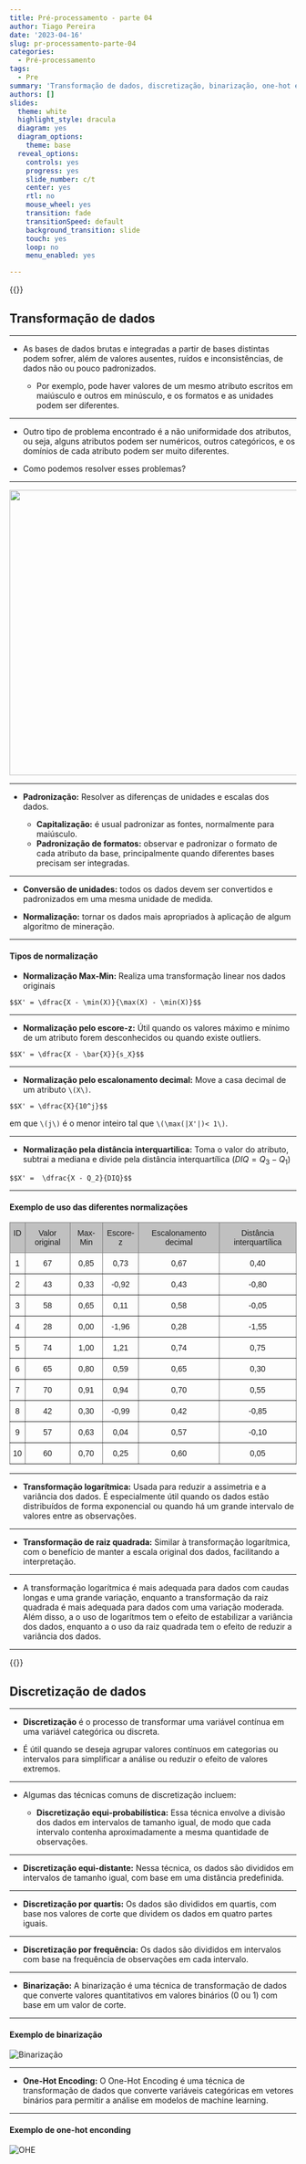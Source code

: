 ```yaml
---
title: Pré-processamento - parte 04
author: Tiago Pereira
date: '2023-04-16'
slug: pr-processamento-parte-04
categories:
  - Pré-processamento
tags:
  - Pre
summary: 'Transformação de dados, discretização, binarização, one-hot encoding'
authors: []
slides:
  theme: white
  highlight_style: dracula
  diagram: yes
  diagram_options:
    theme: base
  reveal_options:
    controls: yes
    progress: yes
    slide_number: c/t
    center: yes
    rtl: no
    mouse_wheel: yes
    transition: fade
    transitionSpeed: default
    background_transition: slide
    touch: yes
    loop: no
    menu_enabled: yes

---
```

{{<slide background-color="#54787d">}} 
  
## Transformação de dados
  
---
  
- As bases de dados brutas e integradas a partir de bases distintas podem sofrer, além de valores ausentes, ruídos e inconsistências, de dados não ou pouco padronizados.

  - Por exemplo, pode haver valores de um mesmo atributo escritos em maiúsculo e outros em minúsculo, e os formatos e as unidades podem ser diferentes.

---
  
- Outro tipo de problema encontrado é a não uniformidade dos atributos, ou seja, alguns atributos podem ser numéricos, outros categóricos, e os domínios de cada atributo podem ser muito diferentes.

- Como podemos resolver esses problemas?
  
---



<a href="http://gph.is/1Vp16TL" target="_blank" rel="noopener noreferrer"><img src="https://media3.giphy.com/media/P4TqKx6NHyLnO/giphy.gif"  width="800" height="500"></a>

---
  
- **Padronização:** Resolver as diferenças de unidades e escalas dos dados.

  - **Capitalização:** é usual padronizar as fontes,	normalmente para maiúsculo.
  - **Padronização de formatos:** observar e padronizar o formato de cada atributo da base, principalmente quando diferentes bases precisam ser integradas.

---
  
  - **Conversão de unidades:** todos os dados devem ser convertidos e padronizados em uma mesma unidade de medida.

  - **Normalização:** tornar os dados mais apropriados à aplicação de algum algoritmo de mineração.

---
  
#### Tipos de normalização
  
  - **Normalização Max-Min:** Realiza uma transformação linear nos dados originais


`$$X' = \dfrac{X - \min(X)}{\max(X) - \min(X)}$$`


---

  - **Normalização pelo escore-z:** Útil quando os valores máximo e mínimo de um atributo forem desconhecidos ou quando existe outliers.
      
`$$X' = \dfrac{X - \bar{X}}{s_X}$$` 
  
---
  
  - **Normalização pelo escalonamento decimal:** Move a casa decimal de um atributo `\(X\)`.

`$$X' = \dfrac{X}{10^j}$$`
			
  em que `\(j\)` é o menor inteiro tal que `\(\max(|X'|)< 1\)`.

---
  
  - **Normalização pela distância interquartilica:** Toma o valor do atributo, subtrai a mediana e divide pela distância interquartílica ($DIQ = Q_3 - Q_1$)	

`$$X' =  \dfrac{X - Q_2}{DIQ}$$`

---

#### Exemplo de uso das diferentes normalizações

<style type="text/css">
.tg  {border-collapse:collapse;border-spacing:0;}
.tg td{border-color:black;border-style:solid;border-width:1px;font-family:Arial, sans-serif;font-size:14px;
  overflow:hidden;padding:10px 5px;word-break:normal;}
.tg th{border-color:black;border-style:solid;border-width:1px;font-family:Arial, sans-serif;font-size:14px;
  font-weight:normal;overflow:hidden;padding:10px 5px;word-break:normal;}
.tg .tg-34fe{background-color:#c0c0c0;border-color:inherit;text-align:center;vertical-align:top}
.tg .tg-c3ow{border-color:inherit;text-align:center;vertical-align:top}
</style>
<table class="tg">
<thead>
  <tr>
    <th class="tg-34fe">ID</th>
    <th class="tg-34fe">Valor original</th>
    <th class="tg-34fe">Max-Min</th>
    <th class="tg-34fe">Escore-z</th>
    <th class="tg-34fe">Escalonamento decimal</th>
    <th class="tg-34fe">Distância interquartílica</th>
  </tr>
</thead>
<tbody>
  <tr>
    <td class="tg-c3ow">1</td>
    <td class="tg-c3ow">67</td>
    <td class="tg-c3ow">0,85</td>
    <td class="tg-c3ow">0,73</td>
    <td class="tg-c3ow">0,67</td>
    <td class="tg-c3ow">0,40</td>
  </tr>
  <tr>
    <td class="tg-c3ow">2</td>
    <td class="tg-c3ow">43</td>
    <td class="tg-c3ow">0,33</td>
    <td class="tg-c3ow">-0,92</td>
    <td class="tg-c3ow">0,43</td>
    <td class="tg-c3ow">-0,80</td>
  </tr>
  <tr>
    <td class="tg-c3ow">3</td>
    <td class="tg-c3ow">58</td>
    <td class="tg-c3ow">0,65</td>
    <td class="tg-c3ow">0,11</td>
    <td class="tg-c3ow">0,58</td>
    <td class="tg-c3ow">-0,05</td>
  </tr>
  <tr>
    <td class="tg-c3ow">4</td>
    <td class="tg-c3ow">28</td>
    <td class="tg-c3ow">0,00</td>
    <td class="tg-c3ow">-1,96</td>
    <td class="tg-c3ow">0,28</td>
    <td class="tg-c3ow">-1,55</td>
  </tr>
  <tr>
    <td class="tg-c3ow">5</td>
    <td class="tg-c3ow">74</td>
    <td class="tg-c3ow">1,00</td>
    <td class="tg-c3ow">1,21</td>
    <td class="tg-c3ow">0,74</td>
    <td class="tg-c3ow">0,75</td>
  </tr>
  <tr>
    <td class="tg-c3ow">6</td>
    <td class="tg-c3ow">65</td>
    <td class="tg-c3ow">0,80</td>
    <td class="tg-c3ow">0,59</td>
    <td class="tg-c3ow">0,65</td>
    <td class="tg-c3ow">0,30</td>
  </tr>
  <tr>
    <td class="tg-c3ow">7</td>
    <td class="tg-c3ow">70</td>
    <td class="tg-c3ow">0,91</td>
    <td class="tg-c3ow">0,94</td>
    <td class="tg-c3ow">0,70</td>
    <td class="tg-c3ow">0,55</td>
  </tr>
  <tr>
    <td class="tg-c3ow">8</td>
    <td class="tg-c3ow">42</td>
    <td class="tg-c3ow">0,30</td>
    <td class="tg-c3ow">-0,99</td>
    <td class="tg-c3ow">0,42</td>
    <td class="tg-c3ow">-0,85</td>
  </tr>
  <tr>
    <td class="tg-c3ow">9</td>
    <td class="tg-c3ow">57</td>
    <td class="tg-c3ow">0,63</td>
    <td class="tg-c3ow">0,04</td>
    <td class="tg-c3ow">0,57</td>
    <td class="tg-c3ow">-0,10</td>
  </tr>
  <tr>
    <td class="tg-c3ow">10</td>
    <td class="tg-c3ow">60</td>
    <td class="tg-c3ow">0,70</td>
    <td class="tg-c3ow">0,25</td>
    <td class="tg-c3ow">0,60</td>
    <td class="tg-c3ow">0,05</td>
  </tr>
</tbody>
</table>

---

  - **Transformação logarítmica:** Usada para reduzir a assimetria e a variância dos dados. É especialmente útil quando os dados estão distribuídos de forma exponencial ou quando há um grande intervalo de valores entre as observações.

---

  - **Transformação de raiz quadrada:** Similar à transformação logarítmica, com o benefício de manter a escala original dos dados, facilitando a interpretação.

---

- A transformação logarítmica é mais adequada para dados com caudas longas e uma grande variação, enquanto a transformação da raiz quadrada é mais adequada para dados com uma variação moderada. Além disso, a o uso de logarítmos tem o efeito de estabilizar a variância dos dados, enquanto a o uso da raiz quadrada tem o efeito de reduzir a variância dos dados.

---

{{<slide background-color="#54787d">}} 

## Discretização de dados

---

- **Discretização** é o processo de transformar uma variável contínua em uma variável categórica ou discreta. 

- É útil quando se deseja agrupar valores contínuos em categorias ou intervalos para simplificar a análise ou reduzir o efeito de valores extremos. 
---

- Algumas das técnicas comuns de discretização incluem:

  - **Discretização equi-probabilística:** Essa técnica envolve a divisão dos dados em intervalos de tamanho igual, de modo que cada intervalo contenha aproximadamente a mesma quantidade de observações.

---

  - **Discretização equi-distante:** Nessa técnica, os dados são divididos em intervalos de tamanho igual, com base em uma distância predefinida.

---

  - **Discretização por quartis:** Os dados são divididos em quartis, com base nos valores de corte que dividem os dados em quatro partes iguais.
  
---

  - **Discretização por frequência:** Os dados são divididos em intervalos com base na frequência de observações em cada intervalo.

---

  - **Binarização:** A binarização é uma técnica de transformação de dados que converte valores quantitativos em valores binários (0 ou 1) com base em um valor de corte.
  
---

#### Exemplo de binarização

![Binarização](fig05.png)

---

  - **One-Hot Encoding:** O One-Hot Encoding é uma técnica de transformação de dados que converte variáveis categóricas em vetores binários para permitir a análise em modelos de machine learning.
  
---

#### Exemplo de one-hot enconding

![OHE](fig08.png)



